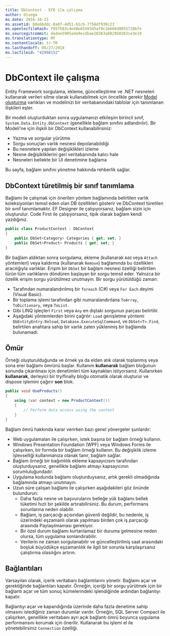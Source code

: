 ```yaml
---
title: DbContext - EF6 ile çalışma
author: divega
ms.date: 2016-10-23
ms.assetid: b0e6bddc-8a87-4d51-b1cb-7756df938c23
ms.openlocfilehash: f95f503c4e40e65503d5af0c1b686d0055728bfe
ms.sourcegitcommit: dadee5905ada9ecdbae28363a682950383ce3e10
ms.translationtype: MT
ms.contentlocale: tr-TR
ms.lasthandoff: 08/27/2018
ms.locfileid: "42998152"
---
```

# <a name="working-with-dbcontext"></a>DbContext ile çalışma

Entity Framework sorgulama, ekleme, güncelleştirme ve .NET nesneleri kullanarak verileri silme olarak kullanabilmek için öncelikle gerekir [Model oluşturma](~/ef6/modeling/index.md) varlıkları ve modelinizi bir veritabanındaki tablolar için tanımlanan ilişkileri eşler.

Bir modeli oluşturduktan sonra uygulamanızı etkileşim birincil sınıf, `System.Data.Entity.DbContext` (genellikle bağlam sınıfını adlandırılır). Bir Modeli'ne için ilişkili bir DbContext kullanabilirsiniz:
- Yazma ve sorgular yürütme   
- Sorgu sonuçları varlık nesnesi depolanabildiği
- Bu nesnelere yapılan değişiklikleri izleme
- Nesne değişikliklerini geri veritabanında kalıcı hale
- Nesneleri bellekte bir UI denetimine bağlama

Bu sayfa, bağlam sınıfını yönetme hakkında rehberlik sağlar.  

## <a name="defining-a-dbcontext-derived-class"></a>DbContext türetilmiş bir sınıf tanımlama  

Bağlamı ile çalışmak için önerilen yöntem bağlamında belirtilen varlık koleksiyonları temsil eden olan DB özellikleri gösterir ve DbContext türetilen bir sınıf tanımlamaktır. EF Designer ile çalışıyorsanız, bağlam sizin için oluşturulur. Code First ile çalışıyorsanız, tipik olarak bağlam kendi yazdığınız.  

``` csharp
public class ProductContext : DbContext
{
    public DbSet<Category> Categories { get; set; }
    public DbSet<Product> Products { get; set; }
}
```  

Bir bağlam aldıktan sonra sorgulama, ekleme (kullanarak `Add` veya `Attach` yöntemleri) veya kaldırma (kullanarak `Remove`) bağlamında bu özellikleri aracılığıyla varlıklar. Erişim bir `DbSet` bir bağlam nesnesi özelliği belirtilen türün tüm varlıklarını döndüren başlayan bir sorgu temsil eder. Yalnızca bir özellik erişim sorgu yürütülmez unutmayın. Bir sorgu yürütüldüğü zaman:  

- Tarafından numaralandırılmış bir `foreach` (C#) veya `For Each` deyimi (Visual Basic).  
- Bir toplama işlemi tarafından gibi numaralandırılana `ToArray`, `ToDictionary`, veya `ToList`.  
- Gibi LINQ işleçleri `First` veya `Any` en dıştaki sorgunun parçası belirtilir.  
- Aşağıdaki yöntemlerden birini çağrılır: `Load` genişletme yöntemi `DbEntityEntry.Reload`, `Database.ExecuteSqlCommand`, ve `DbSet<T>.Find`, belirtilen anahtara sahip bir varlık zaten yüklenmiş bir bağlamda bulunamadı.  

## <a name="lifetime"></a>Ömür  

Örneği oluşturulduğunda ve örnek ya da elden atık olarak toplanmış veya sona erer bağlamı ömrünü başlar. Kullanım **kullanarak** bağlam bloğunun sonunda çıkarılması için denetimleri tüm kaynakları istiyorsanız. Kullanırken **kullanarak**, derleyici bir try/finally bloğu otomatik olarak oluşturur ve dispose işlemini çağırır **son** blok.  

``` csharp
public void UseProducts()
{
    using (var context = new ProductContext())
    {     
        // Perform data access using the context
    }
}
```  

Bağlam ömrü hakkında karar verirken bazı genel yönergeler şunlardır:  

- Web uygulamaları ile çalışırken, istek başına bir bağlam örneği kullanın.  
- Windows Presentation Foundation (WPF) veya Windows Forms ile çalışırken, bir formda bir bağlam örneği kullanın. Bu değişiklik izleme işlevselliği kullanmanıza olanak tanır, bağlam sağlar.  
- Bağlam örneği bir bağımlılık ekleme kapsayıcısını tarafından oluşturduysanız, genellikle bağlamı atmayı kapsayıcının sorumluluğundadır.
- Uygulama kodunda bağlamı oluşturduysanız, artık gerekli olmadığında bağlamında atmayı unutmayın.  
- Uzun süre çalışan bağlamı ile çalışırken aşağıdakileri göz önünde bulundurun:  
    - Daha fazla nesne ve başvurularını belleğe yük bağlamı bellek tüketimi hızlı bir şekilde artırabilirsiniz. Bu durum, performans sorunlarına neden olabilir.  
    - Bağlam, iş parçacığı açısından güvenli değildir, bu nedenle, iş üzerindeki eşzamanlı olarak yapılması birden çok iş parçacığı arasında Paylaşılmaması gerekiyor.
    - Bir özel durum bağlamı kurtarılamaz bir duruma gelmesine neden olursa, tüm uygulama sonlandırabilir.  
    - Verilerin ne zaman sorgulanabilir ve güncelleştirilmiş saat arasındaki boşluk büyüdükçe eşzamanlılık ile ilgili bir sorunla karşılaşırsanız çalıştırma olasılığını artırın.  

## <a name="connections"></a>Bağlantıları  

Varsayılan olarak, içerik veritabanı bağlantılarını yönetir. Bağlamı açar ve gerektiğinde bağlantıları kapatır. Örneğin, içeriği bir sorgu yürütmek için bir bağlantı açar ve tüm sonuç kümelerindeki işlendiğinde ardından bağlantıyı kapatır.  

Bağlantıyı açar ve kapandığında üzerinde daha fazla denetime sahip olmasını istediğiniz zaman durumlar vardır. Örneğin, SQL Server Compact ile çalışırken, genellikle veritabanı ayrı açık bağlantı ömrü boyunca uygulama performansını korumak için önerilir. Kullanarak bu işlemi el ile yönetebilirsiniz `Connection` özelliği.  
